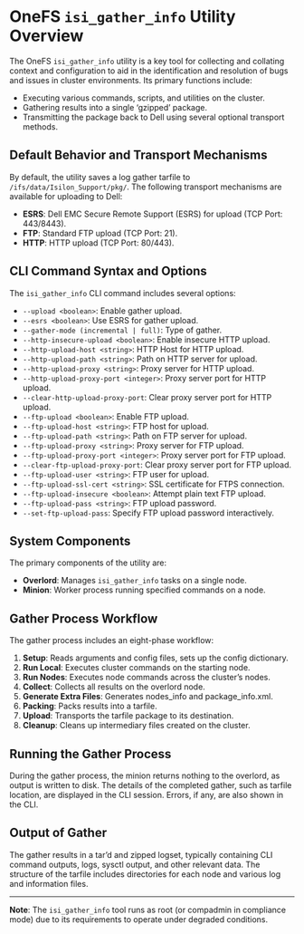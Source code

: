# OneFS `isi_gather_info` Utility Overview

The OneFS `isi_gather_info` utility is a key tool for collecting and collating context and configuration to aid in the identification and resolution of bugs and issues in cluster environments. Its primary functions include:

- Executing various commands, scripts, and utilities on the cluster.
- Gathering results into a single ‘gzipped’ package.
- Transmitting the package back to Dell using several optional transport methods.

## Default Behavior and Transport Mechanisms

By default, the utility saves a log gather tarfile to `/ifs/data/Isilon_Support/pkg/`. The following transport mechanisms are available for uploading to Dell:

- **ESRS**: Dell EMC Secure Remote Support (ESRS) for upload (TCP Port: 443/8443).
- **FTP**: Standard FTP upload (TCP Port: 21).
- **HTTP**: HTTP upload (TCP Port: 80/443).

## CLI Command Syntax and Options

The `isi_gather_info` CLI command includes several options:

- `--upload <boolean>`: Enable gather upload.
- `--esrs <boolean>`: Use ESRS for gather upload.
- `--gather-mode (incremental | full)`: Type of gather.
- `--http-insecure-upload <boolean>`: Enable insecure HTTP upload.
- `--http-upload-host <string>`: HTTP Host for HTTP upload.
- `--http-upload-path <string>`: Path on HTTP server for upload.
- `--http-upload-proxy <string>`: Proxy server for HTTP upload.
- `--http-upload-proxy-port <integer>`: Proxy server port for HTTP upload.
- `--clear-http-upload-proxy-port`: Clear proxy server port for HTTP upload.
- `--ftp-upload <boolean>`: Enable FTP upload.
- `--ftp-upload-host <string>`: FTP host for upload.
- `--ftp-upload-path <string>`: Path on FTP server for upload.
- `--ftp-upload-proxy <string>`: Proxy server for FTP upload.
- `--ftp-upload-proxy-port <integer>`: Proxy server port for FTP upload.
- `--clear-ftp-upload-proxy-port`: Clear proxy server port for FTP upload.
- `--ftp-upload-user <string>`: FTP user for upload.
- `--ftp-upload-ssl-cert <string>`: SSL certificate for FTPS connection.
- `--ftp-upload-insecure <boolean>`: Attempt plain text FTP upload.
- `--ftp-upload-pass <string>`: FTP upload password.
- `--set-ftp-upload-pass`: Specify FTP upload password interactively.

## System Components

The primary components of the utility are:

- **Overlord**: Manages `isi_gather_info` tasks on a single node.
- **Minion**: Worker process running specified commands on a node.

## Gather Process Workflow

The gather process includes an eight-phase workflow:

1. **Setup**: Reads arguments and config files, sets up the config dictionary.
2. **Run Local**: Executes cluster commands on the starting node.
3. **Run Nodes**: Executes node commands across the cluster’s nodes.
4. **Collect**: Collects all results on the overlord node.
5. **Generate Extra Files**: Generates nodes_info and package_info.xml.
6. **Packing**: Packs results into a tarfile.
7. **Upload**: Transports the tarfile package to its destination.
8. **Cleanup**: Cleans up intermediary files created on the cluster.

## Running the Gather Process

During the gather process, the minion returns nothing to the overlord, as output is written to disk. The details of the completed gather, such as tarfile location, are displayed in the CLI session. Errors, if any, are also shown in the CLI.

## Output of Gather

The gather results in a tar’d and zipped logset, typically containing CLI command outputs, logs, sysctl output, and other relevant data. The structure of the tarfile includes directories for each node and various log and information files.

---

**Note**: The `isi_gather_info` tool runs as root (or compadmin in compliance mode) due to its requirements to operate under degraded conditions.
